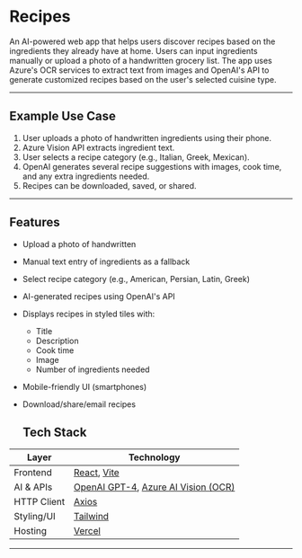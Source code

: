 # Recipes
An AI-powered web app that helps users discover recipes based on the ingredients they already have at home. Users can input ingredients manually or upload a photo of a handwritten grocery list. The app uses Azure's OCR services to extract text from images and OpenAI's API to generate customized recipes based on the user's selected cuisine type.

---
## Example Use Case

1. User uploads a photo of handwritten ingredients using their phone.
2. Azure Vision API extracts ingredient text.
3. User selects a recipe category (e.g., Italian, Greek, Mexican).
4. OpenAI generates several recipe suggestions with images, cook time, and any extra ingredients needed.
5. Recipes can be downloaded, saved, or shared.

---
## Features

- Upload a photo of handwritten
- Manual text entry of ingredients as a fallback
- Select recipe category (e.g., American, Persian, Latin, Greek)
- AI-generated recipes using OpenAI's API
- Displays recipes in styled tiles with:
  - Title
  - Description
  - Cook time
  - Image
  - Number of ingredients needed
- Mobile-friendly UI (smartphones)
- Download/share/email recipes

  ## Tech Stack

| Layer | Technology |
|-------|------------|
| Frontend | [React](https://react.dev/), [Vite](https://vitejs.dev/) |
| AI & APIs | [OpenAI GPT-4](https://platform.openai.com/), [Azure AI Vision (OCR)](https://learn.microsoft.com/en-us/azure/cognitive-services/computer-vision/) |
| HTTP Client | [Axios](https://axios-http.com/) |
| Styling/UI | [Tailwind](https://tailwindcss.com/) |
| Hosting | [Vercel](https://vercel.com/) |

---